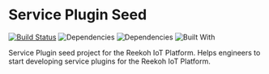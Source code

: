 # Service Plugin Seed

[![Build Status](https://travis-ci.org/Reekoh/service-plugin-seed.svg)](https://travis-ci.org/Reekoh/service-plugin-seed)
![Dependencies](https://img.shields.io/david/Reekoh/service-plugin-seed.svg)
![Dependencies](https://img.shields.io/david/dev/Reekoh/service-plugin-seed.svg)
![Built With](https://img.shields.io/badge/built%20with-gulp-red.svg)

Service Plugin seed project for the Reekoh IoT Platform. Helps engineers to start developing service plugins for the Reekoh IoT Platform.
